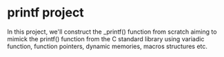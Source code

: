 # printf project

In this project, we'll construct the _printf() function from scratch
aiming to mimick the printf() function from the C standard
library using variadic function, function pointers, dynamic memories,
macros structures etc.
